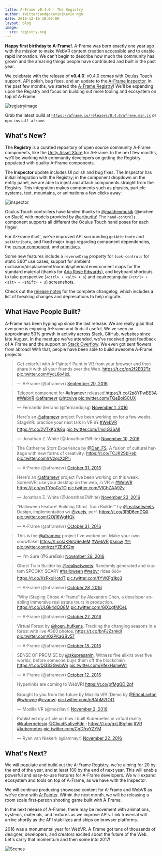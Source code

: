 ```yaml
---
title: A-Frame v0.4.0 - The Registry
author: twitter|andgokevin|Kevin Ngo
date: 2016-12-16 10:00:00
layout: blog
image:
  src: registry.svg
---
```


[inspector]: https://github.com/aframevr/aframe-inspector
[registry]: https://github.com/aframevr/aframe-registry
[unityassetstore]: https://www.assetstore.unity3d.com/

**Happy first birthday to A-Frame!**. A-Frame was born exactly one year ago
with the mission to make WebVR content creation accessible and to enable rapid
innovation. We can't begin to describe how much the community has grown and the
amazing things people have contributed and built in the past year.

We celebrate with the release of **v0.4.0**! v0.4.0 comes with Oculus Touch
support, API polish, bug fixes, and an update to the [A-Frame
Inspector][inspector]. In the past few months, we started the [A-Frame
Registry][registry]! We'll be expanding upon the Registry and focus on building
out more tooling and ecosystem on top of A-Frame.

[registryimage]: https://cloud.githubusercontent.com/assets/674727/20548359/a7d71d20-b0d7-11e6-8024-8022c4cd1fd9.png
![registryimage]

<!-- more -->

[latestbuild]: https://aframe.io/releases/0.4.0/aframe.min.js

Grab the latest build at
[`https://aframe.io/releases/0.4.0/aframe.min.js`][latestbuild] or `npm install
aframe`.

## What's New?

The **Registry** is a curated repository of open source community A-Frame
components, like the [Unity Asset Store][unityassetstore] for A-Frame. In the
next few months, we'll be working with community developers on getting the
Registry populated with quality A-Frame components.

The **Inspector** update includes UI polish and bug fixes. The Inspector has
initial integration with the Registry; in the component dropdown on the entity
panel, we are able to inject and attach components straight from the Registry.
This integration makes components such as physics, particle systems, text,
mountains, or animations a few clicks away:

![inspector](https://cloud.githubusercontent.com/assets/674727/20549382/7ca30e58-b0e0-11e6-95e7-5fba99308024.gif)

Oculus Touch controllers have landed thanks to
[@machenmusik](https://twitter.com/machenmusik) (@mchen on Slack) with models
provided by [@arthuritu](https://twitter.com/arturitu)! The `hand-controls`
component supports all different the Oculus Touch hand poses for each finger.

[cursor]: https://aframe.io/docs/master/components/cursor.html
[primitives]: https://aframe.io/docs/master/primitives/
[Ryan Betts]: https://twitter.com/hitsmachines

For A-Frame itself, we've improved API surrounding `getAttribute` and
`setAttribute`, and fixed major bugs regarding component dependencies, the
[cursor component][cursor], and [primitives].

[adarose]: https://twitter.com/lady_ada_king

Some new features include a `reverseDrag` property for `look-controls` for
static 360&deg; use cases, support for ambient
occlusion/displacement/normal/spherical environment maps for the standard
material (thanks for [Ada Rose Edwards][adarose]), and keyboard shortcuts to
take perspective (`<ctrl> + <alt> + s`) and equirectangular (`<ctrl> + <alt> + <shift> + s`)
screenshots.

[releasenotes]: https://github.com/aframevr/aframe/releases/tag/v0.4.0

Check out the [release notes][releasenotes] for the complete changelog, which
includes a list of breaking changes and deprecations to help migrate.

## What Have People Built?

[stackoverflow]: https://stackoverflow.com/questions/tagged/aframe

A-Frame has been hyping up since the last release. We are really glad that
everyone is enjoying A-Frame and finds it useful. We've seen an approximate 50%
growth in activity across Slack, GitHub, websites since late August. In the
meetups we've attended, we've received great feedback of A-Frame and the
support on [Stack Overflow](https://stackoverflow.com/questions/tagged/aframe).
We even got sent flowers from abroad! With that, people have been able to build
awesome A-Frame projects:

<script async src="//platform.twitter.com/widgets.js" charset="utf-8"></script>

<div class="tweets">
  <blockquote class="twitter-tweet" data-lang="en"><p lang="en" dir="ltr">Get colorful with A-Painter! Paint in VR from your browser and then share it with all your friends over the Web. <a href="https://t.co/qp2f2EB2Tz">https://t.co/qp2f2EB2Tz</a> <a href="https://t.co/fycL8o4jxL">pic.twitter.com/fycL8o4jxL</a></p>&mdash; A-Frame (@aframevr) <a href="https://twitter.com/aframevr/status/778326840196804608">September 20, 2016</a></blockquote>

  <blockquote class="twitter-tweet" data-lang="en"><p lang="en" dir="ltr">Teleport component for <a href="https://twitter.com/hashtag/aframevr?src=hash">#aframevr</a> released!<a href="https://t.co/2p8YPwBE3A">https://t.co/2p8YPwBE3A</a> <a href="https://twitter.com/hashtag/WebVR?src=hash">#WebVR</a> <a href="https://twitter.com/aframevr">@aframevr</a> <a href="https://twitter.com/htcvive">@htcvive</a> <a href="https://t.co/TQeBoiSCUX">pic.twitter.com/TQeBoiSCUX</a></p>&mdash; Fernando Serrano (@fernandojsg) <a href="https://twitter.com/fernandojsg/status/793534080226820096">November 1, 2016</a></blockquote>

  <blockquote class="twitter-tweet" data-lang="en"><p lang="en" dir="ltr">Here&#39;s an <a href="https://twitter.com/aframevr">@aframevr</a> project I&#39;ve been working on for a few weeks. StageVR: practice your next talk in VR ð¥ <a href="https://twitter.com/hashtag/WebVR?src=hash">#WebVR</a> <a href="https://t.co/2VTxKg1k8u">https://t.co/2VTxKg1k8u</a> <a href="https://t.co/1moIG36AII">pic.twitter.com/1moIG36AII</a></p>&mdash; Jonathan Z. White (@JonathanZWhite) <a href="https://twitter.com/JonathanZWhite/status/796730555152920577">November 10, 2016</a></blockquote>

  <blockquote class="twitter-tweet" data-lang="en"><p lang="en" dir="ltr">The Catherine Storr Experience by <a href="https://twitter.com/Dan_FS">@Dan_FS</a>. A fusion of cultural heritage with new forms of creativity. <a href="https://t.co/TCJK2SbHeb">https://t.co/TCJK2SbHeb</a> <a href="https://t.co/rVzqcXzP1i">pic.twitter.com/rVzqcXzP1i</a></p>&mdash; A-Frame (@aframevr) <a href="https://twitter.com/aframevr/status/793201933771083776">October 31, 2016</a></blockquote>

 <blockquote class="twitter-tweet"><p lang="en" dir="ltr">Here&#39;s an <a href="https://twitter.com/aframevr">@aframevr</a> project I&#39;ve been working on this week. ScreenVR: use your desktop on the web, in VR 🔥 <a href="https://twitter.com/hashtag/WebVR?src=hash">#WebVR</a> <a href="https://t.co/nyTYooGsTO">https://t.co/nyTYooGsTO</a> <a href="https://t.co/VIChZAA92y">pic.twitter.com/VIChZAA92y</a></p>&mdash; Jonathan Z. White (@JonathanZWhite) <a href="https://twitter.com/JonathanZWhite/status/801475080815570944">November 23, 2016</a></blockquote>

  <blockquote class="twitter-tweet" data-lang="en"><p lang="en" dir="ltr">&quot;Halloween Feature! Building Ghost Train Builder&quot; by <a href="https://twitter.com/realisetweets">@realisetweets</a>. Design, implementation w/ <a href="https://twitter.com/vuejs">@vuejs</a>, perf.  <a href="https://t.co/3RiD6enDQX">https://t.co/3RiD6enDQX</a> <a href="https://t.co/2Oj16WgHQk">pic.twitter.com/2Oj16WgHQk</a></p>&mdash; A-Frame (@aframevr) <a href="https://twitter.com/aframevr/status/793109141858332672">October 31, 2016</a></blockquote>

 <blockquote class="twitter-tweet"><p lang="en" dir="ltr">This is the <a href="https://twitter.com/aframevr">@aframevr</a> project I&#39;ve worked on. Make your own snowflake! <a href="https://t.co/JK9nU6eJeM">https://t.co/JK9nU6eJeM</a> <a href="https://twitter.com/hashtag/WebVR?src=hash">#WebVR</a> <a href="https://twitter.com/hashtag/snow?src=hash">#snow</a> <a href="https://twitter.com/hashtag/%EB%88%88?src=hash">#눈</a> <a href="https://t.co/rzzYZEdX2m">pic.twitter.com/rzzYZEdX2m</a></p>&mdash; I&#39;m Sure (@SureBak) <a href="https://twitter.com/SureBak/status/802353979845996544">November 26, 2016</a></blockquote>

  <blockquote class="twitter-tweet" data-lang="en"><p lang="en" dir="ltr">Ghost Train Builder by <a href="https://twitter.com/realisetweets">@realisetweets</a>. Randomly generated and custom SPOOKY SCARY <a href="https://twitter.com/hashtag/halloween?src=hash">#halloween</a> <a href="https://twitter.com/hashtag/webvr?src=hash">#webvr</a> rides ððð» <a href="https://t.co/XzPxoHotdT">https://t.co/XzPxoHotdT</a> <a href="https://t.co/fYVKFg1kg3">pic.twitter.com/fYVKFg1kg3</a></p>&mdash; A-Frame (@aframevr) <a href="https://twitter.com/aframevr/status/792114737278361600">October 28, 2016</a></blockquote>

  <blockquote class="twitter-tweet" data-lang="en"><p lang="en" dir="ltr">&quot;Why iStaging Chose A-Frame&quot; by Alexandro Chen, a developer enabling immersive real estate tours in production. <a href="https://t.co/ULGk4dQQ8M">https://t.co/ULGk4dQQ8M</a> <a href="https://t.co/GjXcgfMCeL">pic.twitter.com/GjXcgfMCeL</a></p>&mdash; A-Frame (@aframevr) <a href="https://twitter.com/aframevr/status/791741363360440320">October 27, 2016</a></blockquote>

  <blockquote class="twitter-tweet" data-lang="en"><p lang="en" dir="ltr">Virtual Forest by <a href="https://twitter.com/koen_hufkens">@koen_hufkens</a>. Tracking the changing seasons in a forest with live #360 photos. <a href="https://t.co/bnFJZznkdI">https://t.co/bnFJZznkdI</a> <a href="https://t.co/02PKaGBy57">pic.twitter.com/02PKaGBy57</a></p>&mdash; A-Frame (@aframevr) <a href="https://twitter.com/aframevr/status/788524558869409792">October 18, 2016</a></blockquote>

  <blockquote class="twitter-tweet" data-lang="en"><p lang="en" dir="ltr">SENSE OF PROMISE by <a href="https://twitter.com/akupresanin">@akupresanin</a>. Witness five elixirs over five worlds, before someone buys them off the blockchain <a href="https://t.co/Qi383GwbWn">https://t.co/Qi383GwbWn</a> <a href="https://t.co/HfexHameWt">pic.twitter.com/HfexHameWt</a></p>&mdash; A-Frame (@aframevr) <a href="https://twitter.com/aframevr/status/786280813918691328">October 12, 2016</a></blockquote>

  <blockquote class="twitter-tweet" data-lang="en"><p lang="en" dir="ltr">Hyperlinks are coming to WebVR! <a href="https://t.co/pfMgQDI2pf">https://t.co/pfMgQDI2pf</a><br><br>Brought to you from the future by Mozilla VR! (Demo by <a href="https://twitter.com/EricaLayton">@EricaLayton</a> <a href="https://twitter.com/whoyee">@whoyee</a> <a href="https://twitter.com/cvanw">@cvanw</a>) <a href="https://t.co/nBAbM7fOIT">pic.twitter.com/nBAbM7fOIT</a></p>&mdash; Mozilla VR (@mozillavr) <a href="https://twitter.com/mozillavr/status/793638223666778112">November 2, 2016</a></blockquote>

  <blockquote class="twitter-tweet" data-lang="en"><p lang="en" dir="ltr">Published my article on how I built Kubernetes in virtual reality <a href="https://twitter.com/kubernetesio">@kubernetesio</a> <a href="https://twitter.com/CloudNativeFdn">@CloudNativeFdn</a> : <a href="https://t.co/gxLIBgjhiq">https://t.co/gxLIBgjhiq</a> <a href="https://twitter.com/hashtag/VR?src=hash">#VR</a> <a href="https://twitter.com/hashtag/kubernetes?src=hash">#kubernetes</a> <a href="https://t.co/CgDfrvYZYM">pic.twitter.com/CgDfrvYZYM</a></p>&mdash; Ryan van Niekerk (@iamnayr) <a href="https://twitter.com/iamnayr/status/801160527783178240">November 22, 2016</a></blockquote>
</div>

## What's Next?

[a-painter]: https://aframe.io/a-painter

We will populate and build out the A-Frame Registry, we're aiming for 20 by the
end of the year, and at least 100 by the end of next year. This will enable
powerful and easy-to-use features for A-Frame developers.  We will expand
ecosystem and tools on top of A-Frame, as we have with the Inspector.

We will continue producing showcase content for A-Frame and WebVR as we've done
with [A-Painter][a-painter]. Within the next month, we will be releasing a room
scale first-person shooting game built with A-Frame.

In the next release of A-Frame, there may be movement with animations, systems,
materials, and textures as we improve APIs. Link traversal will arrive shortly
as the API stabilizes and ships on browser platforms.

2016 was a monumental year for WebVR. A-Frame got tens of thousands of
designer, developers, and creators excited about the future of the Web. Let's
carry that momentum and then some into 2017!

![Scenes](/images/blog/v0.4.0.png)
